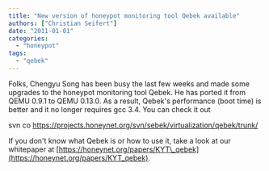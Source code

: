 ```yaml
---
title: "New version of honeypot monitoring tool Qebek available"
authors: ["Christian Seifert"]
date: "2011-01-01"
categories: 
  - "honeypot"
tags: 
  - "qebek"
---
```


Folks, Chengyu Song has been busy the last few weeks and made some upgrades to the honeypot monitoring tool Qebek. He has ported it from QEMU 0.9.1 to QEMU 0.13.0. As a result, Qebek's performance (boot time) is better and it no longer requires gcc 3.4. You can check it out  
  
svn co https://projects.honeynet.org/svn/sebek/virtualization/qebek/trunk/  
  
If you don't know what Qebek is or how to use it, take a look at our whitepaper at [https://honeynet.org/papers/KYT\_qebek](https://honeynet.org/papers/KYT_qebek).
